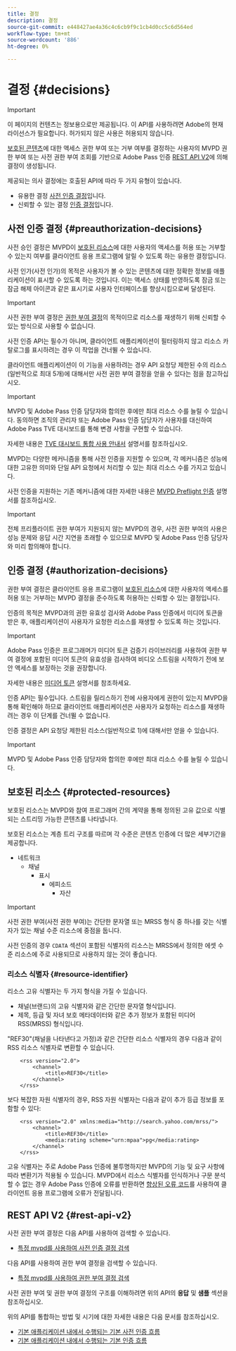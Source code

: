 ```yaml
---
title: 결정
description: 결정
source-git-commit: e448427ae4a36c4c6cb9f9c1cb4d0cc5c6d564ed
workflow-type: tm+mt
source-wordcount: '886'
ht-degree: 0%

---
```


# 결정 {#decisions}

>[!IMPORTANT]
>
> 이 페이지의 컨텐츠는 정보용으로만 제공됩니다. 이 API를 사용하려면 Adobe의 현재 라이선스가 필요합니다. 허가되지 않은 사용은 허용되지 않습니다.

[보호된 콘텐츠](#protected-resources)에 대한 액세스 권한 부여 또는 거부 여부를 결정하는 사용자의 MVPD 권한 부여 또는 사전 권한 부여 조회를 기반으로 Adobe Pass 인증 [REST API V2](/help/authentication/integration-guide-programmers/rest-apis/rest-api-v2/rest-api-v2-overview.md)에 의해 결정이 생성됩니다.

제공되는 의사 결정에는 호출된 API에 따라 두 가지 유형이 있습니다.

* 유용한 결정 [사전 인증 결정](#preauthorization-decisions)입니다.
* 신뢰할 수 있는 결정 [인증 결정](#authorization-decisions)입니다.

## 사전 인증 결정 {#preauthorization-decisions}

사전 승인 결정은 MVPD이 [보호된 리소스](#protected-resources)에 대한 사용자의 액세스를 허용 또는 거부할 수 있는지 여부를 클라이언트 응용 프로그램에 알릴 수 있도록 하는 유용한 결정입니다.

사전 인가(사전 인가)의 목적은 사용자가 볼 수 있는 콘텐츠에 대한 정확한 정보를 애플리케이션이 표시할 수 있도록 하는 것입니다. 이는 액세스 상태를 반영하도록 잠금 또는 잠금 해제 아이콘과 같은 표시기로 사용자 인터페이스를 향상시킴으로써 달성된다.

>[!IMPORTANT]
>
> 사전 권한 부여 결정은 [권한 부여 결정](#authorization-decisions)의 목적이므로 리소스를 재생하기 위해 신뢰할 수 있는 방식으로 사용할 수 없습니다.

사전 인증 API는 필수가 아니며, 클라이언트 애플리케이션이 필터링하지 않고 리소스 카탈로그를 표시하려는 경우 이 작업을 건너뛸 수 있습니다.

클라이언트 애플리케이션이 이 기능을 사용하려는 경우 API 요청당 제한된 수의 리소스(일반적으로 최대 5개)에 대해서만 사전 권한 부여 결정을 얻을 수 있다는 점을 참고하십시오.

>[!IMPORTANT]
> 
> MVPD 및 Adobe Pass 인증 담당자와 합의한 후에만 최대 리소스 수를 늘릴 수 있습니다. 동의하면 조직의 관리자 또는 Adobe Pass 인증 담당자가 사용자를 대신하여 Adobe Pass TVE 대시보드를 통해 변경 사항을 구현할 수 있습니다.
> 
> 자세한 내용은 [TVE 대시보드 통합 사용 안내서](/help/authentication/user-guide-tve-dashboard/tve-dashboard-integrations.md#add-more-properties) 설명서를 참조하십시오.

MVPD는 다양한 메커니즘을 통해 사전 인증을 지원할 수 있으며, 각 메커니즘은 성능에 대한 고유한 의미와 단일 API 요청에서 처리할 수 있는 최대 리소스 수를 가지고 있습니다.

사전 인증을 지원하는 기존 메커니즘에 대한 자세한 내용은 [MVPD Preflight 인증](/help/authentication/integration-guide-mvpds/mvpd-preflight-authz.md) 설명서를 참조하십시오.

>[!IMPORTANT]
>
> 전체 프리플라이트 권한 부여가 지원되지 않는 MVPD의 경우, 사전 권한 부여의 사용은 성능 문제와 응답 시간 지연을 초래할 수 있으므로 MVPD 및 Adobe Pass 인증 담당자와 미리 합의해야 합니다.

## 인증 결정 {#authorization-decisions}

권한 부여 결정은 클라이언트 응용 프로그램이 [보호된 리소스](#protected-resources)에 대한 사용자의 액세스를 허용 또는 거부하는 MVPD 결정을 준수하도록 허용하는 신뢰할 수 있는 결정입니다.

인증의 목적은 MVPD과의 권한 유효성 검사와 Adobe Pass 인증에서 미디어 토큰을 받은 후, 애플리케이션이 사용자가 요청한 리소스를 재생할 수 있도록 하는 것입니다.

>[!IMPORTANT]
> 
> Adobe Pass 인증은 프로그래머가 미디어 토큰 검증기 라이브러리를 사용하여 권한 부여 결정에 포함된 미디어 토큰의 유효성을 검사하여 비디오 스트림을 시작하기 전에 보안 액세스를 보장하는 것을 권장합니다.
> 
> 자세한 내용은 [미디어 토큰](/help/authentication/integration-guide-programmers/features-standard/entitlements/media-tokens.md) 설명서를 참조하세요.

인증 API는 필수입니다. 스트림을 릴리스하기 전에 사용자에게 권한이 있는지 MVPD을 통해 확인해야 하므로 클라이언트 애플리케이션은 사용자가 요청하는 리소스를 재생하려는 경우 이 단계를 건너뛸 수 없습니다.

인증 결정은 API 요청당 제한된 리소스(일반적으로 1)에 대해서만 얻을 수 있습니다.

>[!IMPORTANT]
>
> MVPD 및 Adobe Pass 인증 담당자와 합의한 후에만 최대 리소스 수를 늘릴 수 있습니다.

## 보호된 리소스 {#protected-resources}

보호된 리소스는 MVPD와 참여 프로그래머 간의 계약을 통해 정의된 고유 값으로 식별되는 스트리밍 가능한 콘텐츠를 나타냅니다.

보호된 리소스는 계층 트리 구조를 따르며 각 수준은 콘텐츠 인증에 더 많은 세부기간을 제공합니다.

* 네트워크
   * 채널
      * 표시
         * 에피소드
            * 자산

>[!IMPORTANT]
>
> 사전 권한 부여(사전 권한 부여)는 간단한 문자열 또는 MRSS 형식 중 하나를 갖는 식별자가 있는 채널 수준 리소스에 중점을 둡니다.
> 
> 사전 인증의 경우 `CDATA` 섹션이 포함된 식별자의 리소스는 MRSS에서 정의한 에셋 수준 리소스에 주로 사용되므로 사용하지 않는 것이 좋습니다.

### 리소스 식별자 {#resource-identifier}

리소스 고유 식별자는 두 가지 형식을 가질 수 있습니다.

* 채널(브랜드)의 고유 식별자와 같은 간단한 문자열 형식입니다.
* 제목, 등급 및 자녀 보호 메타데이터와 같은 추가 정보가 포함된 미디어 RSS(MRSS) 형식입니다.

&quot;REF30&quot;(채널을 나타낸다고 가정)과 같은 간단한 리소스 식별자의 경우 다음과 같이 RSS 리소스 식별자로 변환할 수 있습니다.

```RSS
    <rss version="2.0"> 
        <channel>
            <title>REF30</title>
        </channel>
    </rss>
```

보다 복잡한 자원 식별자의 경우, RSS 자원 식별자는 다음과 같이 추가 등급 정보를 포함할 수 있다:

```RSS
    <rss version="2.0" xmlns:media="http://search.yahoo.com/mrss/"> 
        <channel>
            <title>REF30</title>
            <media:rating scheme="urn:mpaa">pg</media:rating>
        </channel>
    </rss>
```

고유 식별자는 주로 Adobe Pass 인증에 불투명하지만 MVPD의 기능 및 요구 사항에 따라 변환기가 적용될 수 있습니다. MVPD에서 리소스 식별자를 인식하거나 구문 분석할 수 없는 경우 Adobe Pass 인증에 오류를 반환하면 [향상된 오류 코드](/help/authentication/integration-guide-programmers/features-standard/error-reporting/enhanced-error-codes.md)를 사용하여 클라이언트 응용 프로그램에 오류가 전달됩니다.

## REST API V2 {#rest-api-v2}

사전 권한 부여 결정은 다음 API를 사용하여 검색할 수 있습니다.

* [특정 mvpd를 사용하여 사전 인증 결정 검색](/help/authentication/integration-guide-programmers/rest-apis/rest-api-v2/apis/decisions-apis/rest-api-v2-decisions-apis-retrieve-preauthorization-decisions-using-specific-mvpd.md)

다음 API를 사용하여 권한 부여 결정을 검색할 수 있습니다.

* [특정 mvpd를 사용하여 권한 부여 결정 검색](/help/authentication/integration-guide-programmers/rest-apis/rest-api-v2/apis/decisions-apis/rest-api-v2-decisions-apis-retrieve-authorization-decisions-using-specific-mvpd.md)

사전 권한 부여 및 권한 부여 결정의 구조를 이해하려면 위의 API의 **응답** 및 **샘플** 섹션을 참조하십시오.

위의 API를 통합하는 방법 및 시기에 대한 자세한 내용은 다음 문서를 참조하십시오.

* [기본 애플리케이션 내에서 수행되는 기본 사전 인증 흐름](/help/authentication/integration-guide-programmers/rest-apis/rest-api-v2/flows/basic-access-flows/rest-api-v2-basic-preauthorization-primary-application-flow.md)
* [기본 애플리케이션 내에서 수행되는 기본 인증 흐름](/help/authentication/integration-guide-programmers/rest-apis/rest-api-v2/flows/basic-access-flows/rest-api-v2-basic-authorization-primary-application-flow.md)
